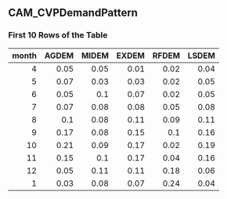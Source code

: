 ## CAM_CVPDemandPattern
### First 10 Rows of the Table
|   month |   AGDEM |   MIDEM |   EXDEM |   RFDEM |   LSDEM |
|--------:|--------:|--------:|--------:|--------:|--------:|
|       4 |    0.05 |    0.05 |    0.01 |    0.02 |    0.04 |
|       5 |    0.07 |    0.03 |    0.03 |    0.02 |    0.05 |
|       6 |    0.05 |    0.1  |    0.07 |    0.02 |    0.05 |
|       7 |    0.07 |    0.08 |    0.08 |    0.05 |    0.08 |
|       8 |    0.1  |    0.08 |    0.11 |    0.09 |    0.11 |
|       9 |    0.17 |    0.08 |    0.15 |    0.1  |    0.16 |
|      10 |    0.21 |    0.09 |    0.17 |    0.02 |    0.19 |
|      11 |    0.15 |    0.1  |    0.17 |    0.04 |    0.16 |
|      12 |    0.05 |    0.11 |    0.11 |    0.18 |    0.06 |
|       1 |    0.03 |    0.08 |    0.07 |    0.24 |    0.04 |